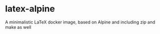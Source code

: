 # latex-alpine
A minimalistic LaTeX docker image, based on Alpine and including zip and make as well
